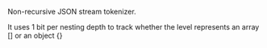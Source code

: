 Non-recursive JSON stream tokenizer.

It uses 1 bit per nesting depth to track whether the level represents an array [] or an object {}
